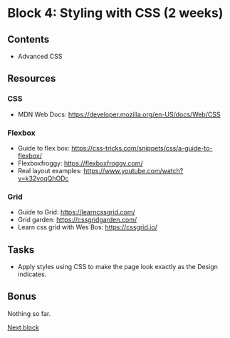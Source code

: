 # Block 4: Styling with CSS (2 weeks)

## Contents
- Advanced CSS

## Resources

### CSS
- MDN Web Docs: https://developer.mozilla.org/en-US/docs/Web/CSS

### Flexbox
- Guide to flex box: https://css-tricks.com/snippets/css/a-guide-to-flexbox/
- Flexboxfroggy: https://flexboxfroggy.com/
- Real layout examples: https://www.youtube.com/watch?v=k32voqQhODc

### Grid
- Guide to Grid: https://learncssgrid.com/
- Grid garden: https://cssgridgarden.com/
- Learn css grid with Wes Bos: https://cssgrid.io/

## Tasks
- Apply styles using CSS to make the page look exactly as the Design indicates.

## Bonus

Nothing so far.

[Next block](../block-5/index.md)
